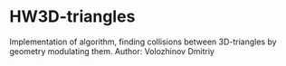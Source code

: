 # HW3D-triangles
Implementation of algorithm, finding collisions between 3D-triangles by geometry modulating them.
Author: Volozhinov Dmitriy
